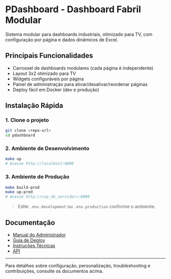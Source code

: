 # PDashboard - Dashboard Fabril Modular

Sistema modular para dashboards industriais, otimizado para TV, com configuração por página e dados dinâmicos de Excel.

## Principais Funcionalidades
- Carrossel de dashboards modulares (cada página é independente)
- Layout 3x2 otimizado para TV
- Widgets configuráveis por página
- Painel de administração para ativar/desativar/reordenar páginas
- Deploy fácil em Docker (dev e produção)

## Instalação Rápida

### 1. Clone o projeto
```bash
git clone <repo-url>
cd pdashboard
```

### 2. Ambiente de Desenvolvimento
```bash
make up
# Acesse http://localhost:8000
```

### 3. Ambiente de Produção
```bash
make build-prod
make up-prod
# Acesse http://<ip_do_servidor>:8000
```

> Edite `.env.development` ou `.env.production` conforme o ambiente.

## Documentação
- [Manual do Administrador](docs/ADMIN.md)
- [Guia de Deploy](docs/DEPLOYMENT.md)
- [Instruções Técnicas](docs/instructions.md)
- [API](docs/API.md)

---

Para detalhes sobre configuração, personalização, troubleshooting e contribuições, consulte os documentos acima. 